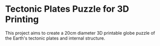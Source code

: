 Tectonic Plates Puzzle for 3D Printing
======================================

This project aims to create a 20cm diameter 3D printable globe puzzle of the
Earth's tectonic plates and internal structure.

